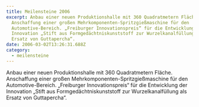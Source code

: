 ```yaml
---
title: Meilensteine 2006
excerpt: Anbau einer neuen Produktionshalle mit 360 Quadratmetern Fläche.
  Anschaffung einer großen Mehrkomponenten-Spritzgießmaschine für den
  Automotive-Bereich. „Freiburger Innovationspreis“ für die Entwicklung der
  Innovation „Stift aus Formgedächtniskunststoff zur Wurzelkanalfüllung als
  Ersatz von Guttapercha“.
date: 2006-03-02T13:26:31.688Z
category:
  - meilensteine
---
```

Anbau einer neuen Produktionshalle mit 360 Quadratmetern Fläche. Anschaffung einer großen Mehrkomponenten-Spritzgießmaschine für den Automotive-Bereich. „Freiburger Innovationspreis“ für die Entwicklung der Innovation „Stift aus Formgedächtniskunststoff zur Wurzelkanalfüllung als Ersatz von Guttapercha“.
